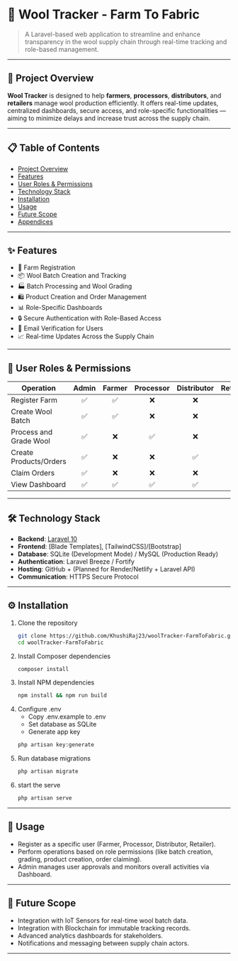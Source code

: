 # 🐑 Wool Tracker - Farm To Fabric

> A Laravel-based web application to streamline and enhance transparency in the wool supply chain through real-time tracking and role-based management.

---

## 📖 Project Overview

**Wool Tracker** is designed to help **farmers**, **processors**, **distributors**, and **retailers** manage wool production efficiently. It offers real-time updates, centralized dashboards, secure access, and role-specific functionalities — aiming to minimize delays and increase trust across the supply chain.

---

## 📋 Table of Contents

- [Project Overview](#-project-overview)
- [Features](#-features)
- [User Roles & Permissions](#-user-roles--permissions)
- [Technology Stack](#-technology-stack)
- [Installation](#-installation)
- [Usage](#-usage)
- [Future Scope](#-future-scope)
- [Appendices](#-appendices)

---

## ✨ Features

- 🐑 Farm Registration
- 📦 Wool Batch Creation and Tracking
- 🏭 Batch Processing and Wool Grading
- 🛍️ Product Creation and Order Management
- 📊 Role-Specific Dashboards
- 🔒 Secure Authentication with Role-Based Access
- 📧 Email Verification for Users
- 📈 Real-time Updates Across the Supply Chain

---

## 👤 User Roles & Permissions

| Operation             | Admin | Farmer | Processor | Distributor | Retailer |
|------------------------|:-----:|:------:|:---------:|:-----------:|:--------:|
| Register Farm          |  ✅    |  ✅    |    ❌     |      ❌     |    ❌    |
| Create Wool Batch      |  ✅    |  ✅    |    ❌     |      ❌     |    ❌    |
| Process and Grade Wool |  ✅    |  ❌    |    ✅     |      ❌     |    ❌    |
| Create Products/Orders |  ✅    |  ❌    |    ❌     |     ✅      |    ❌    |
| Claim Orders           |  ✅    |  ❌    |    ❌     |      ❌     |    ✅    |
| View Dashboard         |  ✅    |  ✅    |    ✅     |     ✅      |    ✅    |

---

## 🛠️ Technology Stack

- **Backend**: [Laravel 10](https://laravel.com/)
- **Frontend**: [Blade Templates], [TailwindCSS]/[Bootstrap]
- **Database**: SQLite (Development Mode) / MySQL (Production Ready)
- **Authentication**: Laravel Breeze / Fortify
- **Hosting**: GitHub + (Planned for Render/Netlify + Laravel API)
- **Communication**: HTTPS Secure Protocol

---

## ⚙️ Installation

1. Clone the repository
   ```bash
   git clone https://github.com/KhushiRaj23/woolTracker-FarmToFabric.git
   cd woolTracker-FarmToFabric
2. Install Composer dependencies
   ```bash
   composer install
3. Install NPM dependencies
   ```bash
   npm install && npm run build
4. Configure .env
   - Copy .env.example to .env
   - Set database as SQLite
   - Generate app key
    ```bash
    php artisan key:generate
5. Run database migrations
   ```bash
   php artisan migrate
6. start the serve
   ```bash
   php artisan serve

---

## 🚀 Usage

- Register as a specific user (Farmer, Processor, Distributor, Retailer).
- Perform operations based on role permissions (like batch creation, grading, product creation, order claiming).
- Admin manages user approvals and monitors overall activities via Dashboard.

---

## 🔮 Future Scope

- Integration with IoT Sensors for real-time wool batch data.
- Integration with Blockchain for immutable tracking records.
- Advanced analytics dashboards for stakeholders.
- Notifications and messaging between supply chain actors.

---

